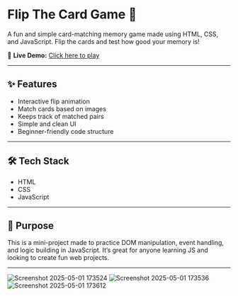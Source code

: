 # Flip The Card Game 🎴

A fun and simple card-matching memory game made using HTML, CSS, and JavaScript. Flip the cards and test how good your memory is!

🎯 **Live Demo:** [Click here to play](https://suhani-01.github.io/FlipTheCard-Game/)

---

## ✨ Features
- Interactive flip animation
- Match cards based on images
- Keeps track of matched pairs
- Simple and clean UI
- Beginner-friendly code structure

---

## 🛠️ Tech Stack
- HTML
- CSS
- JavaScript

---

## 📌 Purpose
This is a mini-project made to practice DOM manipulation, event handling, and logic building in JavaScript. It’s great for anyone learning JS and looking to create fun web projects.

---

![Screenshot 2025-05-01 173524](https://github.com/user-attachments/assets/915512dc-cd5f-4d35-9b48-8323de09c3af)
![Screenshot 2025-05-01 173536](https://github.com/user-attachments/assets/1842d129-6207-462d-b8ef-8a998c74cb00)
![Screenshot 2025-05-01 173612](https://github.com/user-attachments/assets/c5733310-b0a2-4ad8-bb7e-0448e52ed922)
